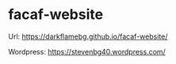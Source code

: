 # facaf-website

Url: https://darkflamebg.github.io/facaf-website/

Wordpress: https://stevenbg40.wordpress.com/
